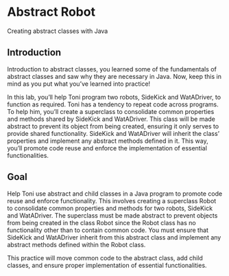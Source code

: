 # Abstract Robot
Creating abstract classes with Java

## Introduction
Introduction to abstract classes, you learned some of the fundamentals of abstract classes and saw why they are necessary in Java. Now, keep this in mind as you put what you’ve learned into practice!

In this lab, you’ll help Toni program two robots, SideKick and WatADriver, to function as required. Toni has a tendency to repeat code across programs. To help him, you’ll create a superclass to consolidate common properties and methods shared by SideKick and WatADriver. This class will be made abstract to prevent its object from being created, ensuring it only serves to provide shared functionality. SideKick and WatADriver will inherit the class’ properties and implement any abstract methods defined in it. This way, you’ll promote code reuse and enforce the implementation of essential functionalities.

## Goal
Help Toni use abstract and child classes in a Java program to promote code reuse and enforce functionality. This involves creating a superclass Robot to consolidate common properties and methods for two robots, SideKick and WatADriver. The superclass must be made abstract to prevent objects from being created in the class Robot since the Robot class has no functionality other than to contain common code. You must ensure that SideKick and WatADriver inherit from this abstract class and implement any abstract methods defined within the Robot class. 

This practice will move common code to the abstract class, add child classes, and ensure proper implementation of essential functionalities.
